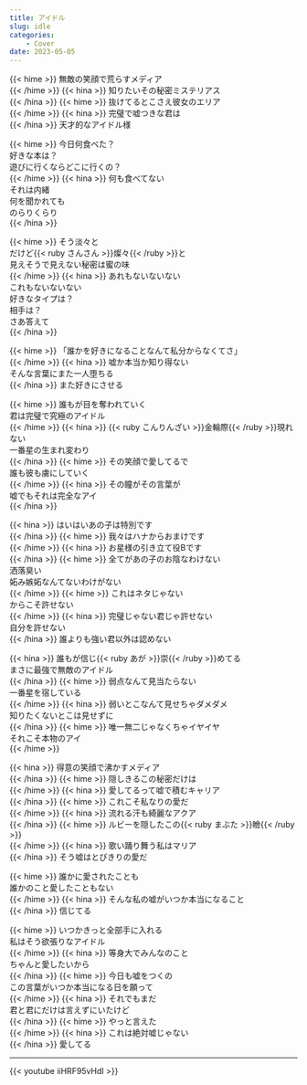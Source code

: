 ```yaml
---
title: アイドル
slug: idle
categories:
    - Cover
date: 2023-05-05
---
```


{{< hime >}}
無敵の笑顔で荒らすメディア  
{{< /hime >}}
{{< hina >}}
知りたいその秘密ミステリアス  
{{< /hina >}}
{{< hime >}}
抜けてるとこさえ彼女のエリア  
{{< /hime >}}
{{< hina >}}
完璧で嘘つきな君は  
{{< /hina >}}
天才的なアイドル様  

{{< hime >}}
今日何食べた？  
好きな本は？  
遊びに行くならどこに行くの？  
{{< /hime >}}
{{< hina >}}
何も食べてない  
それは内緒  
何を聞かれても  
のらりくらり  
{{< /hina >}}

{{< hime >}}
そう淡々と  
だけど{{< ruby さんさん >}}燦々{{< /ruby >}}と  
見えそうで見えない秘密は蜜の味  
{{< /hime >}}
{{< hina >}}
あれもないないない  
これもないないない  
好きなタイプは？  
相手は？  
さあ答えて  
{{< /hina >}}

{{< hime >}}
「誰かを好きになることなんて私分からなくてさ」  
{{< /hime >}}
{{< hina >}}
嘘か本当か知り得ない  
そんな言葉にまた一人堕ちる  
{{< /hina >}}
また好きにさせる  

{{< hime >}}
誰もが目を奪われていく  
君は完璧で究極のアイドル  
{{< /hime >}}
{{< hina >}}
{{< ruby こんりんざい >}}金輪際{{< /ruby >}}現れない  
一番星の生まれ変わり  
{{< /hina >}}
{{< hime >}}
その笑顔で愛してるで  
誰も彼も虜にしていく  
{{< /hime >}}
{{< hina >}}
その瞳がその言葉が  
嘘でもそれは完全なアイ  
{{< /hina >}}

{{< hina >}}
はいはいあの子は特別です  
{{< /hina >}}
{{< hime >}}
我々はハナからおまけです  
{{< /hime >}}
{{< hina >}}
お星様の引き立て役Bです  
{{< /hina >}}
{{< hime >}}
全てがあの子のお陰なわけない  
洒落臭い  
妬み嫉妬なんてないわけがない  
{{< /hime >}}
{{< hime >}}
これはネタじゃない  
からこそ許せない  
{{< /hime >}}
{{< hina >}}
完璧じゃない君じゃ許せない  
自分を許せない  
{{< /hina >}}
誰よりも強い君以外は認めない  

{{< hina >}}
誰もが信じ{{< ruby あが >}}崇{{< /ruby >}}めてる  
まさに最強で無敵のアイドル  
{{< /hina >}}
{{< hime >}}
弱点なんて見当たらない  
一番星を宿している  
{{< /hime >}}
{{< hina >}}
弱いとこなんて見せちゃダメダメ  
知りたくないとこは見せずに  
{{< /hina >}}
{{< hime >}}
唯一無二じゃなくちゃイヤイヤ  
それこそ本物のアイ  
{{< /hime >}}

{{< hina >}}
得意の笑顔で沸かすメディア  
{{< /hina >}}
{{< hime >}}
隠しきるこの秘密だけは  
{{< /hime >}}
{{< hina >}}
愛してるって嘘で積むキャリア  
{{< /hina >}}
{{< hime >}}
これこそ私なりの愛だ  
{{< /hime >}}
{{< hina >}}
流れる汗も綺麗なアクア  
{{< /hina >}}
{{< hime >}}
ルビーを隠したこの{{< ruby まぶた >}}瞼{{< /ruby >}}  
{{< /hime >}}
{{< hina >}}
歌い踊り舞う私はマリア  
{{< /hina >}}
そう嘘はとびきりの愛だ  

{{< hime >}}
誰かに愛されたことも  
誰かのこと愛したこともない  
{{< /hime >}}
{{< hina >}}
そんな私の嘘がいつか本当になること  
{{< /hina >}}
信じてる  

{{< hime >}}
いつかきっと全部手に入れる  
私はそう欲張りなアイドル  
{{< /hime >}}
{{< hina >}}
等身大でみんなのこと  
ちゃんと愛したいから  
{{< /hina >}}
{{< hime >}}
今日も嘘をつくの  
この言葉がいつか本当になる日を願って  
{{< /hime >}}
{{< hina >}}
それでもまだ  
君と君にだけは言えずにいたけど  
{{< /hina >}}
{{< hime >}}
やっと言えた  
{{< /hime >}}
{{< hina >}}
これは絶対嘘じゃない  
{{< /hina >}}
愛してる  

---

{{< youtube iiHRF95vHdI >}}